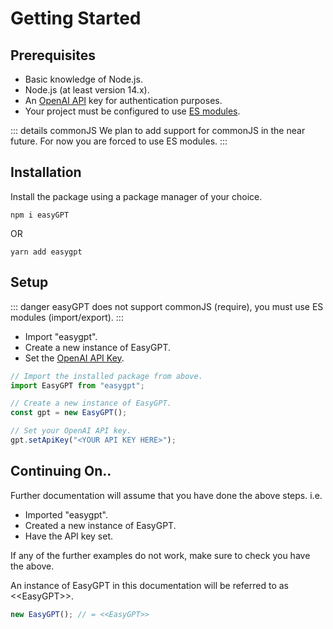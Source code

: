 # Getting Started

## Prerequisites

* Basic knowledge of Node.js.
* Node.js (at least version 14.x).
* An [OpenAI API](https://platform.openai.com/account/api-keys) key for authentication purposes.
* Your project must be configured to use [ES modules](https://developer.mozilla.org/en-US/docs/Web/JavaScript/Guide/Modules).

::: details commonJS
    We plan to add support for commonJS in the near future. 
    For now you are forced to use ES modules. 
:::
## Installation

Install the package using a package manager of your choice.

```
npm i easyGPT
```

OR

```
yarn add easygpt
```

## Setup

::: danger
    easyGPT does not support commonJS (require), you must use ES modules (import/export). 
:::

* Import "easygpt".
* Create a new instance of EasyGPT.
* Set the [OpenAI API Key](https://platform.openai.com/account/api-keys).

```js
// Import the installed package from above.
import EasyGPT from "easygpt";

// Create a new instance of EasyGPT.
const gpt = new EasyGPT();

// Set your OpenAI API key.
gpt.setApiKey("<YOUR API KEY HERE>");
```

## Continuing On..

Further documentation will assume that you have done the above steps. i.e.

* Imported "easygpt".
* Created a new instance of EasyGPT.
* Have the API key set.

If any of the further examples do not work, make sure to check you have the above.

An instance of EasyGPT in this documentation will be referred to as &lt;&lt;EasyGPT&gt;&gt;.

```js
new EasyGPT(); // = <<EasyGPT>>
```
